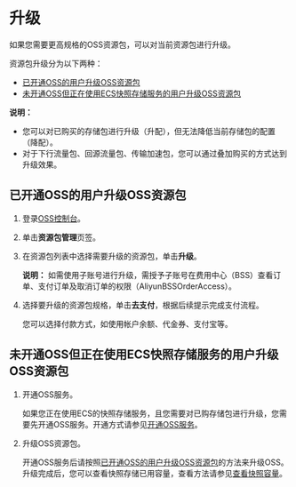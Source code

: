 # 升级

如果您需要更高规格的OSS资源包，可以对当前资源包进行升级。

资源包升级分为以下两种：

-   [已开通OSS的用户升级OSS资源包](#section_odf_0yc_3is)
-   [未开通OSS但正在使用ECS快照存储服务的用户升级OSS资源包](#section_n33_jmd_qy0)

**说明：**

-   您可以对已购买的存储包进行升级（升配），但无法降低当前存储包的配置（降配）。
-   对于下行流量包、回源流量包、传输加速包，您可以通过叠加购买的方式达到升级效果。

## 已开通OSS的用户升级OSS资源包

1.  登录[OSS控制台](https://oss.console.aliyun.com/)。

2.  单击**资源包管理**页签。

3.  在资源包列表中选择需要升级的资源包，单击**升级**。

    **说明：** 如需使用子账号进行升级，需授予子账号在费用中心（BSS）查看订单、支付订单及取消订单的权限（AliyunBSSOrderAccess）。

4.  选择要升级的资源包规格，单击**去支付**，根据后续提示完成支付流程。

    您可以选择付款方式，如使用帐户余额、代金券、支付宝等。


## 未开通OSS但正在使用ECS快照存储服务的用户升级OSS资源包

1.  开通OSS服务。

    如果您正在使用ECS的快照存储服务，且您需要对已购存储包进行升级，您需要先开通OSS服务。开通方式请参见[开通OSS服务](/cn.zh-CN/快速入门/开通OSS服务.md)。

2.  升级OSS资源包。

    开通OSS服务后请按照[已开通OSS的用户升级OSS资源包](#section_odf_0yc_3is)的方法来升级OSS。升级完成后，您可以查看快照存储已用容量，查看方法请参见[查看快照容量](/cn.zh-CN/快照/使用快照/查看快照容量.md)。


